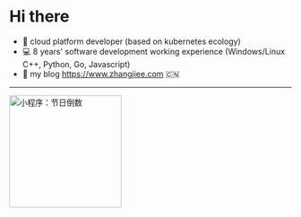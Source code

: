 # Hi there

* :school_satchel: cloud platform developer (based on kubernetes ecology)
* :computer: 8 years' software development working experience (Windows/Linux C++, Python, Go, Javascript)
* :pencil: my blog https://www.zhangjiee.com :cn:

----------

<img src="https://open1-1258639359.cos.ap-shanghai.myqcloud.com/common/gh_5fc7ba7cc992_258.jpg" alt="小程序：节日倒数" style="width:200px;height:200px;">

